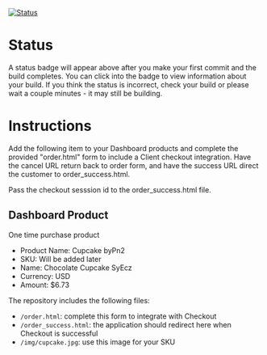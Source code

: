 [![Status](https://img.shields.io/badge/status-NOT%20SUBMITTABLE%20COMMIT:%203778c374ee7db9b541b11cbd802a7ec1c9299163-critical.svg)](https://github.com/crowdbotics-challenges/bakery_scaffold_tKO8QWUha90n2udc/commit/3778c374ee7db9b541b11cbd802a7ec1c9299163)


# Status

A status badge will appear above after you make your first commit and the build completes. You can click into the badge to view information about your build. If you think the status is incorrect, check your build or please wait a couple minutes - it may still be building.

# Instructions

Add the following item to your Dashboard products and complete the provided "order.html" form to include a Client checkout integration. Have the cancel URL return back to order form, and have the success URL direct the customer to order_success.html.

Pass the checkout sesssion id to the order_success.html file.

## Dashboard Product
One time purchase product
* Product Name: Cupcake byPn2
* SKU: Will be added later
* Name: Chocolate Cupcake SyEcz
* Currency: USD
* Amount: $6.73

The repository includes the following files:
* `/order.html`: complete this form to integrate with Checkout
* `/order_success.html`: the application should redirect here when Checkout is successful
* `/img/cupcake.jpg`: use this image for your SKU
